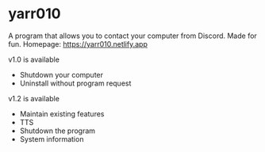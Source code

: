 # yarr010
A program that allows you to contact your computer from Discord.
Made for fun.
Homepage: https://yarr010.netlify.app

v1.0 is available
- Shutdown your computer
- Uninstall without program request

v1.2 is available
- Maintain existing features
- TTS
- Shutdown the program
- System information
